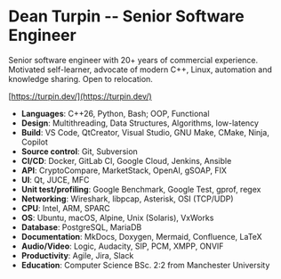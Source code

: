 # Dean Turpin -- Senior Software Engineer

Senior software engineer with 20+ years of commercial experience. Motivated self-learner, advocate of modern C++, Linux, automation and knowledge sharing. Open to relocation.

[https://turpin.dev/](https://turpin.dev/)

- __Languages__: C++26, Python, Bash; OOP, Functional
- __Design__: Multithreading, Data Structures, Algorithms, low-latency
- __Build__: VS Code, QtCreator, Visual Studio, GNU Make, CMake, Ninja, Copilot
- __Source control__: Git, Subversion
- __CI/CD__: Docker, GitLab CI, Google Cloud, Jenkins, Ansible
- __API__: CryptoCompare, MarketStack, OpenAI, gSOAP, FIX
- __UI__: Qt, JUCE, MFC
- __Unit test/profiling__: Google Benchmark, Google Test, gprof, regex
- __Networking__: Wireshark, libpcap, Asterisk, OSI (TCP/UDP)
- __CPU__: Intel, ARM, SPARC
- __OS__: Ubuntu, macOS, Alpine, Unix (Solaris), VxWorks
- __Database__: PostgreSQL, MariaDB
- __Documentation__: MkDocs, Doxygen, Mermaid, Confluence, LaTeX
- __Audio/Video__: Logic, Audacity, SIP, PCM, XMPP, ONVIF
- __Productivity__: Agile, Jira, Slack
- __Education__: Computer Science BSc. 2:2 from Manchester University

